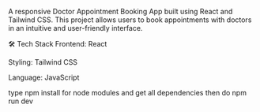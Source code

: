 A responsive Doctor Appointment Booking App built using React and Tailwind CSS. This project allows users to book appointments with doctors in an intuitive and user-friendly interface.

🛠️ Tech Stack
Frontend: React

Styling: Tailwind CSS

Language: JavaScript

type npm install for node modules and get all dependencies
then do npm run dev

